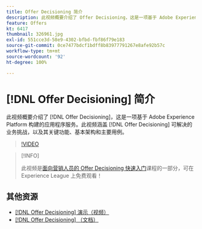 ```yaml
---
title: Offer Decisioning 简介
description: 此视频概要介绍了 Offer Decisioning，这是一项基于 Adobe Experience Platform 构建的应用程序服务。
feature: Offers
kt: 6417
thumbnail: 326961.jpg
exl-id: 551cce3d-58e9-4302-bfbd-fbf86f79e183
source-git-commit: 0ce7477bdcf1bdff8b83977791267e8afe92b57c
workflow-type: tm+mt
source-wordcount: '92'
ht-degree: 100%

---
```


# [!DNL Offer Decisioning] 简介

此视频概要介绍了 [!DNL Offer Decisioning]，这是一项基于 Adobe Experience Platform 构建的应用程序服务。此视频涵盖 [!DNL Offer Decisioning] 可解决的业务挑战，以及其关键功能、基本架构和主要用例。


>[!VIDEO](https://video.tv.adobe.com/v/326961?quality=12&learn=on)

>[!INFO]
>
> 此视频是[面向营销人员的 Offer Decisioning 快速入门](https://experienceleague.adobe.com/?lang=zh-Hans?recommended=ExperiencePlatform-U-1-2020.1.offerdecisioning)课程的一部分，可在 Experience League 上免费观看！

## 其他资源

* [ [!DNL Offer Decisioning]  演示（视频）](demo-of-offer-decisioning.md)
* [[!DNL Offer Decisioning] （文档）](https://experienceleague.adobe.com/docs/offer-decisioning/using/get-started/starting-offer-decisioning.html?lang=zh-Hans)
